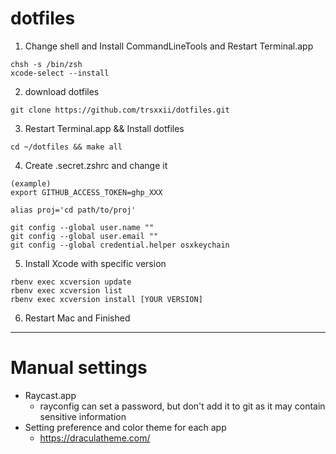# dotfiles

1. Change shell and Install CommandLineTools and Restart Terminal.app
```
chsh -s /bin/zsh
xcode-select --install
```

2. download dotfiles
```
git clone https://github.com/trsxxii/dotfiles.git
```

3. Restart Terminal.app && Install dotfiles
```
cd ~/dotfiles && make all
```

4. Create .secret.zshrc and change it
```
(example)
export GITHUB_ACCESS_TOKEN=ghp_XXX

alias proj='cd path/to/proj'

git config --global user.name ""
git config --global user.email ""
git config --global credential.helper osxkeychain
```

5. Install Xcode with specific version
```
rbenv exec xcversion update
rbenv exec xcversion list
rbenv exec xcversion install [YOUR VERSION]
```

6. Restart Mac and Finished

---

# Manual settings

* Raycast.app
	* rayconfig can set a password, but don't add it to git as it may contain sensitive information
* Setting preference and color theme for each app 
	* https://draculatheme.com/

